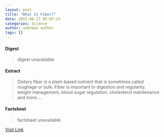 ```yaml
---
layout: post
title: "What Is Fiber?"
date: 2015-08-27 05:07:23
categories: Science
author: unknown author
tags: []
---
```



#### Digest
>digest unavailable

#### Extract
>Dietary fiber is a plant-based nutrient that is sometimes called roughage or bulk. Fiber is important to digestion and regularity, weight management, blood sugar regulation, cholesterol maintenance and more....

#### Factsheet
>factsheet unavailable

[Visit Link](http://www.livescience.com/51998-dietary-fiber.html)


